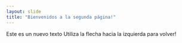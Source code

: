 ```yaml
---
layout: slide
title: "Bienvenidos a la segunda página!"
---
```

Este es un nuevo texto
Utiliza la flecha hacia la izquierda para volver!
